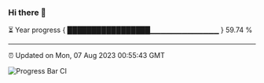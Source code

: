 ### Hi there 👋

⏳ Year progress { █████████████████▁▁▁▁▁▁▁▁▁▁▁▁▁ } 59.74 %

---

⏰ Updated on Mon, 07 Aug 2023 00:55:43 GMT

![Progress Bar CI](https://github.com/liununu/liununu/workflows/Progress%20Bar%20CI/badge.svg)
